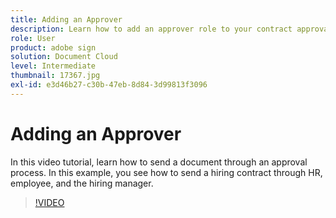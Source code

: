 ```yaml
---
title: Adding an Approver
description: Learn how to add an approver role to your contract approval process
role: User
product: adobe sign
solution: Document Cloud
level: Intermediate
thumbnail: 17367.jpg
exl-id: e3d46b27-c30b-47eb-8d84-3d99813f3096
---
```

# Adding an Approver

In this video tutorial, learn how to send a document through an approval process. In this example, you see how to send a hiring contract through HR, employee, and the hiring manager.

>[!VIDEO](https://video.tv.adobe.com/v/17367?hidetitle=true)
